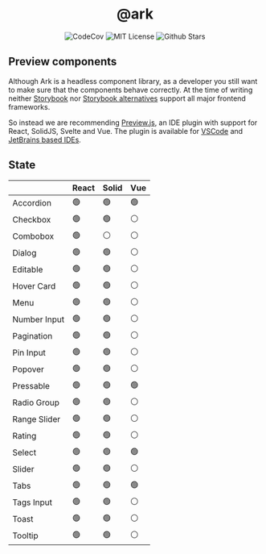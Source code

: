 <h1 align="center">@ark</h1>

<p align="center">
  <img alt="CodeCov" src="https://codecov.io/gh/chakra-ui/ark/branch/main/graph/badge.svg?token=O6BB59DHJ4"/>
  <img alt="MIT License" src="https://img.shields.io/github/license/chakra-ui/ark"/>
  <img alt="Github Stars" src="https://badgen.net/github/stars/chakra-ui/ark" />
</p>

## Preview components

Although Ark is a headless component library, as a developer you still want to make sure that the components behave correctly.
At the time of writing neither [Storybook](https://storybook.js.org/docs/react/api/frameworks-feature-support) nor [Storybook alternatives](https://histoire.dev/) support all major frontend frameworks.

So instead we are recommending [Preview.js](https://previewjs.com/), an IDE plugin with support for React, SolidJS, Svelte and Vue.
The plugin is available for [VSCode](https://marketplace.visualstudio.com/items?itemName=zenclabs.previewjs) and [JetBrains based IDEs](https://plugins.jetbrains.com/plugin/17569-react-preview--deprecated-in-favor-of-preview-js/).

## State

|              | React | Solid | Vue |
| ------------ | ----- | ----- | --- |
| Accordion    | 🟢    | 🟢    | 🟢  |
| Checkbox     | 🟢    | 🟢    | ⚪  |
| Combobox     | 🟢    | ⚪    | ⚪  |
| Dialog       | 🟢    | 🟢    | ⚪  |
| Editable     | 🟢    | 🟢    | ⚪  |
| Hover Card   | 🟢    | 🟢    | ⚪  |
| Menu         | 🟢    | 🟢    | ⚪  |
| Number Input | 🟢    | 🟢    | ⚪  |
| Pagination   | 🟢    | 🟢    | ⚪  |
| Pin Input    | 🟢    | 🟢    | ⚪  |
| Popover      | 🟢    | 🟢    | ⚪  |
| Pressable    | 🟢    | 🟢    | 🟢  |
| Radio Group  | 🟢    | 🟢    | ⚪  |
| Range Slider | 🟢    | 🟢    | ⚪  |
| Rating       | 🟢    | 🟢    | ⚪  |
| Select       | 🟢    | 🟢    | 🟢  |
| Slider       | 🟢    | 🟢    | ⚪  |
| Tabs         | 🟢    | 🟢    | 🟢  |
| Tags Input   | 🟢    | 🟢    | ⚪  |
| Toast        | 🟢    | 🟢    | ⚪  |
| Tooltip      | 🟢    | 🟢    | ⚪  |
